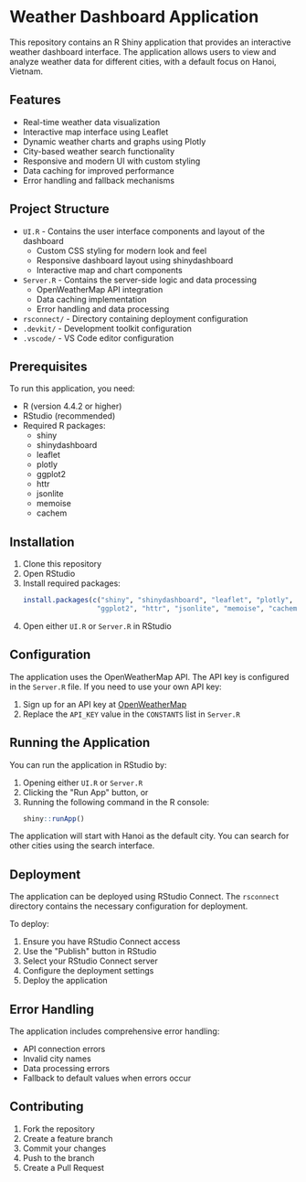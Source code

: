 # Weather Dashboard Application

This repository contains an R Shiny application that provides an interactive weather dashboard interface. The application allows users to view and analyze weather data for different cities, with a default focus on Hanoi, Vietnam.

## Features

- Real-time weather data visualization
- Interactive map interface using Leaflet
- Dynamic weather charts and graphs using Plotly
- City-based weather search functionality
- Responsive and modern UI with custom styling
- Data caching for improved performance
- Error handling and fallback mechanisms

## Project Structure

- `UI.R` - Contains the user interface components and layout of the dashboard
  - Custom CSS styling for modern look and feel
  - Responsive dashboard layout using shinydashboard
  - Interactive map and chart components
- `Server.R` - Contains the server-side logic and data processing
  - OpenWeatherMap API integration
  - Data caching implementation
  - Error handling and data processing
- `rsconnect/` - Directory containing deployment configuration
- `.devkit/` - Development toolkit configuration
- `.vscode/` - VS Code editor configuration

## Prerequisites

To run this application, you need:

- R (version 4.4.2 or higher)
- RStudio (recommended)
- Required R packages:
  - shiny
  - shinydashboard
  - leaflet
  - plotly
  - ggplot2
  - httr
  - jsonlite
  - memoise
  - cachem

## Installation

1. Clone this repository
2. Open RStudio
3. Install required packages:
   ```R
   install.packages(c("shiny", "shinydashboard", "leaflet", "plotly", 
                     "ggplot2", "httr", "jsonlite", "memoise", "cachem"))
   ```
4. Open either `UI.R` or `Server.R` in RStudio

## Configuration

The application uses the OpenWeatherMap API. The API key is configured in the `Server.R` file. If you need to use your own API key:

1. Sign up for an API key at [OpenWeatherMap](https://openweathermap.org/api)
2. Replace the `API_KEY` value in the `CONSTANTS` list in `Server.R`

## Running the Application

You can run the application in RStudio by:
1. Opening either `UI.R` or `Server.R`
2. Clicking the "Run App" button, or
3. Running the following command in the R console:
   ```R
   shiny::runApp()
   ```

The application will start with Hanoi as the default city. You can search for other cities using the search interface.

## Deployment

The application can be deployed using RStudio Connect. The `rsconnect` directory contains the necessary configuration for deployment.

To deploy:
1. Ensure you have RStudio Connect access
2. Use the "Publish" button in RStudio
3. Select your RStudio Connect server
4. Configure the deployment settings
5. Deploy the application

## Error Handling

The application includes comprehensive error handling:
- API connection errors
- Invalid city names
- Data processing errors
- Fallback to default values when errors occur

## Contributing

1. Fork the repository
2. Create a feature branch
3. Commit your changes
4. Push to the branch
5. Create a Pull Request


